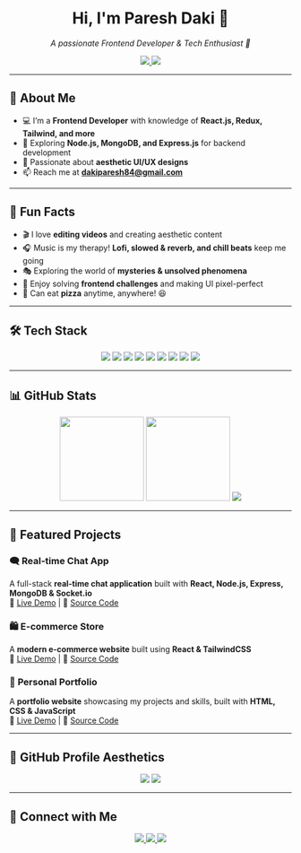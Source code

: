 <!-- Profile Header -->
<h1 align="center">Hi, I'm Paresh Daki 👋</h1>
<p align="center">
  <i>A passionate Frontend Developer & Tech Enthusiast 🚀</i>
</p>

<!-- Social Links -->
<p align="center">
  <a href="https://www.linkedin.com/in/paresh954/">
    <img src="https://img.shields.io/badge/LinkedIn-0A66C2?style=for-the-badge&logo=linkedin&logoColor=white"/>
  </a>
  <a href="https://github.com/paresh954">
    <img src="https://img.shields.io/badge/GitHub-181717?style=for-the-badge&logo=github&logoColor=white"/>
  </a>
</p>

---

## 🚀 About Me
- 💻 I’m a **Frontend Developer** with knowledge of **React.js, Redux, Tailwind, and more**
- 🎯 Exploring **Node.js, MongoDB, and Express.js** for backend development
- 🎨 Passionate about **aesthetic UI/UX designs**
- 📫 Reach me at **dakiparesh84@gmail.com**

---

## 🎨 Fun Facts
- 🎬 I love **editing videos** and creating aesthetic content  
- 🎧 Music is my therapy! **Lofi, slowed & reverb, and chill beats** keep me going  
- 🎭 Exploring the world of **mysteries & unsolved phenomena**  
- 🧩 Enjoy solving **frontend challenges** and making UI pixel-perfect  
- 🍕 Can eat **pizza** anytime, anywhere! 😆  

---

## 🛠️ Tech Stack
<div align="center">
  <img src="https://img.shields.io/badge/HTML5-E34F26?style=for-the-badge&logo=html5&logoColor=white"/>
  <img src="https://img.shields.io/badge/CSS3-1572B6?style=for-the-badge&logo=css3&logoColor=white"/>
  <img src="https://img.shields.io/badge/JavaScript-F7DF1E?style=for-the-badge&logo=javascript&logoColor=black"/>
  <img src="https://img.shields.io/badge/React-61DAFB?style=for-the-badge&logo=react&logoColor=black"/>
  <img src="https://img.shields.io/badge/Redux-764ABC?style=for-the-badge&logo=redux&logoColor=white"/>
  <img src="https://img.shields.io/badge/TailwindCSS-38B2AC?style=for-the-badge&logo=tailwind-css&logoColor=white"/>
  <img src="https://img.shields.io/badge/Node.js-339933?style=for-the-badge&logo=node.js&logoColor=white"/>
  <img src="https://img.shields.io/badge/Express.js-000000?style=for-the-badge&logo=express&logoColor=white"/>
  <img src="https://img.shields.io/badge/MongoDB-47A248?style=for-the-badge&logo=mongodb&logoColor=white"/>
</div>

---

## 📊 GitHub Stats
<div align="center">
  <img src="https://github-readme-stats.vercel.app/api?username=paresh954&show_icons=true&theme=radical" height="150" />
  <img src="https://github-readme-stats.vercel.app/api/top-langs/?username=paresh954&layout=compact&theme=radical" height="150"/>
  <img src="https://github-profile-summary-cards.vercel.app/api/cards/profile-details?username=paresh954&theme=github_dark"/>
</div>

---

## 🌟 Featured Projects
### 🗨️ **Real-time Chat App**
A full-stack **real-time chat application** built with **React, Node.js, Express, MongoDB & Socket.io**  
🚀 [Live Demo](https://fullstack-chat-app-d88x.onrender.com/) | 📂 [Source Code](https://github.com/paresh954/fullstack-chat-app)  

### 🛍️ **E-commerce Store**
A **modern e-commerce website** built using **React & TailwindCSS**  
🚀 [Live Demo](#) | 📂 [Source Code](#)  

### 🎨 **Personal Portfolio**
A **portfolio website** showcasing my projects and skills, built with **HTML, CSS & JavaScript**  
🚀 [Live Demo](https://cerulean-nasturtium-c0675e.netlify.app/) | 📂 [Source Code](#)  

---

## 🎨 GitHub Profile Aesthetics
<p align="center">
  <img src="https://github-profile-trophy.vercel.app/?username=paresh954&theme=radical"/>
  <img src="https://github-readme-streak-stats.herokuapp.com/?user=paresh954&theme=radical"/>
</p>

---

## 🤝 Connect with Me
<p align="center">
  <a href="mailto:dakiparesh84@gmail.com">
    <img src="https://img.shields.io/badge/Gmail-D14836?style=for-the-badge&logo=gmail&logoColor=white"/>
  </a>
  <a href="https://www.linkedin.com/in/paresh954/">
    <img src="https://img.shields.io/badge/LinkedIn-0A66C2?style=for-the-badge&logo=linkedin&logoColor=white"/>
  </a>
  <a href="https://github.com/paresh954">
    <img src="https://img.shields.io/badge/GitHub-181717?style=for-the-badge&logo=github&logoColor=white"/>
  </a>
</p>
